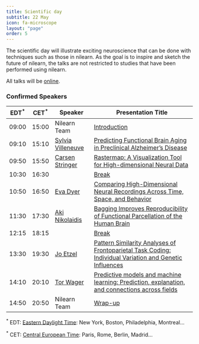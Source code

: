 ```yaml
---
title: Scientific day
subtitle: 22 May
icon: fa-microscope
layout: "page"
order: 5
---
```


The scientific day will illustrate exciting neuroscience that can be done
with techniques such as those in nilearn. As the goal is to inspire and
sketch the future of nilearn, the talks are not restricted to studies
that have been performed using nilearn.

All talks will be [online](https://nilearn.github.io/dev-days-2020/#joining).


### Confirmed Speakers

EDT<sup>&#42;</sup> | CET<sup>&#42;</sup> | Speaker | Presentation Title
----|-----|---------|-------------------
09:00 | 15:00 | Nilearn Team | [Introduction](https://www.crowdcast.io/e/scientific-day)
09:10 | 15:10 | [Sylvia Villeneuve](https://douglas.research.mcgill.ca/fr/sylvia-villeneuve) | [Predicting Functional Brain Aging in Preclinical Alzheimer’s Disease](https://www.crowdcast.io/e/predicting-functional)
09:50 | 15:50 |  [Carsen Stringer](http://www.gatsby.ucl.ac.uk/~cstringer/) | [Rastermap: A Visualization Tool for High-dimensional Neural Data](https://www.crowdcast.io/e/rastermap-a)
10:30 | 16:30 |  | [Break](https://town.siempre.io/ocZ5ZFmJS6cUNKWx/nilearn)
10:50 | 16:50 |  [Eva Dyer](https://dyerlab.gatech.edu/people/pi-profile/) | [Comparing High-Dimensional Neural Recordings Across Time, Space, and Behavior](https://www.crowdcast.io/e/comparing-high)
11:30 | 17:30 |  [Aki Nikolaidis](https://childmind.org/bio/aki-nikolaidis-phd/)| [Bagging Improves Reproducibility of Functional Parcellation of the Human Brain](https://www.crowdcast.io/e/bagging-improves)
12:15 | 18:15 |  | [Break](https://town.siempre.io/ocZ5ZFmJS6cUNKWx/nilearn)
13:30 | 19:30 |  [Jo Etzel](https://sites.wustl.edu/ccplab/people/jo-etzel/) | [Pattern Similarity Analyses of Frontoparietal Task Coding: Individual Variation and Genetic Influences](https://www.crowdcast.io/e/pattern-similarity)
14:10 | 20:10 |  [Tor Wager](https://pbs.dartmouth.edu/people/tor-wager) | [Predictive models and machine learning: Prediction, explanation, and connections across fields](https://www.crowdcast.io/e/predictive-models-and)
14:50 | 20:50 | Nilearn Team | [Wrap-up](https://www.crowdcast.io/e/wrap-up)

<sup>&#42;</sup> EDT: [Eastern Daylight Time](https://time.is/EDT): New
York, Boston, Philadelphia, Montreal...

<sup>&#42;</sup> CET: [Central European Time](https://time.is/CET): Paris, Rome, Berlin,
Madrid...
